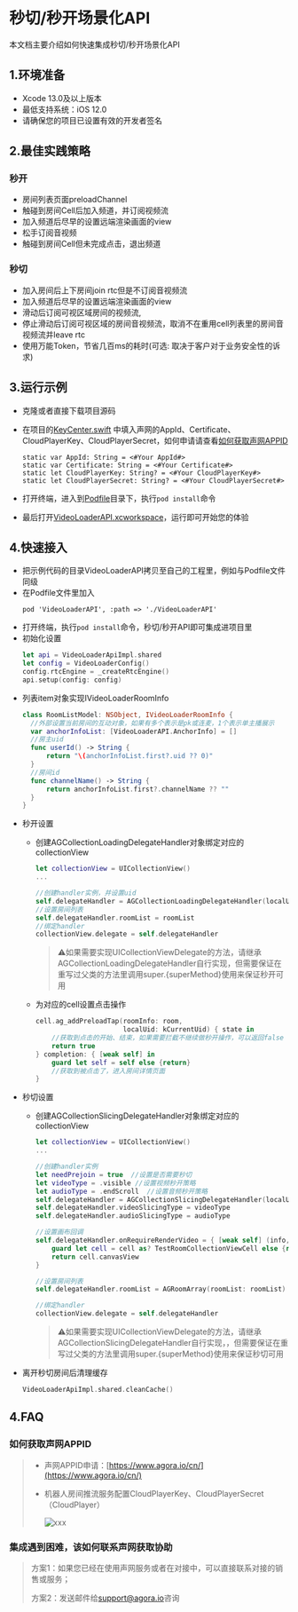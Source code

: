 # 秒切/秒开场景化API

本文档主要介绍如何快速集成秒切/秒开场景化API

## 1.环境准备
- Xcode 13.0及以上版本
- 最低支持系统：iOS 12.0
- 请确保您的项目已设置有效的开发者签名

## 2.最佳实践策略
### 秒开
- 房间列表页面preloadChannel
- 触碰到房间Cell后加入频道，并订阅视频流
- 加入频道后尽早的设置远端渲染画面的view
- 松手订阅音视频
- 触碰到房间Cell但未完成点击，退出频道
### 秒切
- 加入房间后上下房间join rtc但是不订阅音视频流
- 加入频道后尽早的设置远端渲染画面的view
- 滑动后订阅可视区域房间的视频流,
- 停止滑动后订阅可视区域的房间音视频流，取消不在重用cell列表里的房间音视频流并leave rtc
- 使用万能Token，节省几百ms的耗时(可选: 取决于客户对于业务安全性的诉求)
  
## 3.运行示例
- 克隆或者直接下载项目源码
- 在项目的[KeyCenter.swift](Example/VideoLoaderAPI/KeyCenter.swift) 中填入声网的AppId、Certificate、CloudPlayerKey、CloudPlayerSecret，如何申请请查看[如何获取声网APPID](../README.md###如何获取声网APPID)
  
  ```
  static var AppId: String = <#Your AppId#>
  static var Certificate: String = <#Your Certificate#>
  static let CloudPlayerKey: String? = <#Your CloudPlayerKey#>
  static let CloudPlayerSecret: String? = <#Your CloudPlayerSecret#>
  ```
- 打开终端，进入到[Podfile](Example/Podfile)目录下，执行`pod install`命令
- 最后打开[VideoLoaderAPI.xcworkspace](Example/VideoLoaderAPI.xcworkspace)，运行即可开始您的体验

## 4.快速接入

- 把示例代码的目录VideoLoaderAPI拷贝至自己的工程里，例如与Podfile文件同级
- 在Podfile文件里加入
  ```
  pod 'VideoLoaderAPI', :path => './VideoLoaderAPI'
  ```
- 打开终端，执行`pod install`命令，秒切/秒开API即可集成进项目里
- 初始化设置
  ```swift
  let api = VideoLoaderApiImpl.shared
  let config = VideoLoaderConfig()
  config.rtcEngine = _createRtcEngine()
  api.setup(config: config)
  ```
- 列表item对象实现IVideoLoaderRoomInfo
  ```swift
  class RoomListModel: NSObject, IVideoLoaderRoomInfo {
    //外部设置当前房间的互动对象，如果有多个表示是pk或连麦，1个表示单主播展示
    var anchorInfoList: [VideoLoaderAPI.AnchorInfo] = []
    //房主uid
    func userId() -> String {
        return "\(anchorInfoList.first?.uid ?? 0)"
    }
    //房间id
    func channelName() -> String {
        return anchorInfoList.first?.channelName ?? ""
    }
  }
  ```
- 秒开设置
    - 创建AGCollectionLoadingDelegateHandler对象绑定对应的collectionView
        ```swift
        let collectionView = UICollectionView()
        ...

        //创建handler实例，并设置uid
        self.delegateHandler = AGCollectionLoadingDelegateHandler(localUid: kCurrentUid)
        //设置房间列表
        self.delegateHandler.roomList = roomList
        //绑定handler
        collectionView.delegate = self.delegateHandler
        ```

      > ⚠️如果需要实现UICollectionViewDelegate的方法，请继承AGCollectionLoadingDelegateHandler自行实现，但需要保证在重写过父类的方法里调用super.{superMethod}使用来保证秒开可用

    - 为对应的cell设置点击操作
        ```swift
        cell.ag_addPreloadTap(roomInfo: room,
                              localUid: kCurrentUid) { state in
            //获取到点击的开始、结束，如果需要拦截不继续做秒开操作，可以返回false
            return true
        } completion: { [weak self] in
            guard let self = self else {return}
            //获取到被点击了，进入房间详情页面
        }
        ```
- 秒切设置
    - 创建AGCollectionSlicingDelegateHandler对象绑定对应的collectionView
        ```swift
        let collectionView = UICollectionView()
        ...

        //创建handler实例
        let needPrejoin = true  //设置是否需要秒切
        let videoType = .visible //设置视频秒开策略
        let audioType = .endScroll  //设置音频秒开策略
        self.delegateHandler = AGCollectionSlicingDelegateHandler(localUid: kCurrentUid, needPrejoin: needPrejoin)
        self.delegateHandler.videoSlicingType = videoType
        self.delegateHandler.audioSlicingType = audioType

        //设置画布回调
        self.delegateHandler.onRequireRenderVideo = { [weak self] (info, cell, indexPath) in
            guard let cell = cell as? TestRoomCollectionViewCell else {return nil }
            return cell.canvasView
        }
        
        //设置房间列表
        self.delegateHandler.roomList = AGRoomArray(roomList: roomList)
        
        //绑定handler
        collectionView.delegate = self.delegateHandler
        ```

      > ⚠️如果需要实现UICollectionViewDelegate的方法，请继承AGCollectionSlicingDelegateHandler自行实现，，但需要保证在重写过父类的方法里调用super.{superMethod}使用来保证秒切可用
- 离开秒切房间后清理缓存
    ```swift
    VideoLoaderApiImpl.shared.cleanCache()
    ```
## 4.FAQ

### 如何获取声网APPID

> - 声网APPID申请：[https://www.agora.io/cn/](https://www.agora.io/cn/)
>
> - 机器人房间推流服务配置CloudPlayerKey、CloudPlayerSecret（CloudPlayer）
  > 
  >   ![xxx](https://accktvpic.oss-cn-beijing.aliyuncs.com/pic/github_readme/show/CloudPlayer.png)
  > 
### 集成遇到困难，该如何联系声网获取协助

> 方案1：如果您已经在使用声网服务或者在对接中，可以直接联系对接的销售或服务；
> 
> 方案2：发送邮件给[support@agora.io](mailto:support@agora.io)咨询